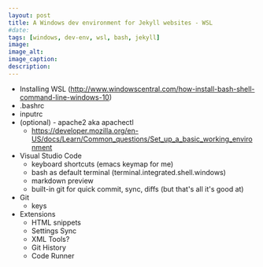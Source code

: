 ```yaml
---
layout: post
title: A Windows dev environment for Jekyll websites - WSL
#date: 
tags: [windows, dev-env, wsl, bash, jekyll]
image: 
image_alt: 
image_caption: 
description: 
---
```


 - Installing WSL (http://www.windowscentral.com/how-install-bash-shell-command-line-windows-10)
 - .bashrc
 - inputrc
 - (optional) - apache2 aka apachectl
   + https://developer.mozilla.org/en-US/docs/Learn/Common_questions/Set_up_a_basic_working_environment
 - Visual Studio Code
   + keyboard shortcuts (emacs keymap for me)
   + bash as default terminal (terminal.integrated.shell.windows)
   + markdown preview
   + built-in git for quick commit, sync, diffs (but that's all it's good at)
 - Git
   + keys
 - Extensions
   + HTML snippets
   + Settings Sync
   + XML Tools?
   + Git History
   + Code Runner
